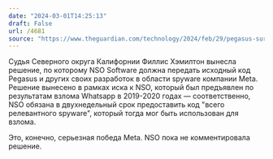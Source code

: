 ```yaml
---
date: "2024-03-01T14:25:13"
draft: False
url: /4681
source: "https://www.theguardian.com/technology/2024/feb/29/pegasus-surveillance-code-whatsapp-meta-lawsuit-nso-group"
---
```


Судья Северного округа Калифорнии Филлис Хэмилтон вынесла решение, по которому NSO Software должна передать исходный код Pegasus и других своих разработок в области spyware компании Meta. Решение вынесено в рамках иска к NSO, который был предъявлен по результатам взлома Whatsapp в 2019-2020 годах — соответственно, NSO обязана в двухнедельный срок предоставить код "всего релевантного spyware", который тогда мог быть использован для взлома.

Это, конечно, серьезная победа Meta. NSO пока не комментировала решение.
